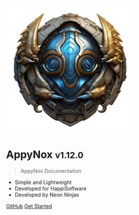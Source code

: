 <img src="_media/icon.png" alt="AppyNox Logo" width="350" height="350">

<h1>AppyNox <small>v1.12.0</small></h1>

> AppyNox Documentation

- Simple and Lightweight
- Developed for HappiSoftware
- Developed by Neon Ninjas

[GitHub](https://github.com/HappiSoftware/AppyNox)
[Get Started](#Introduction)
